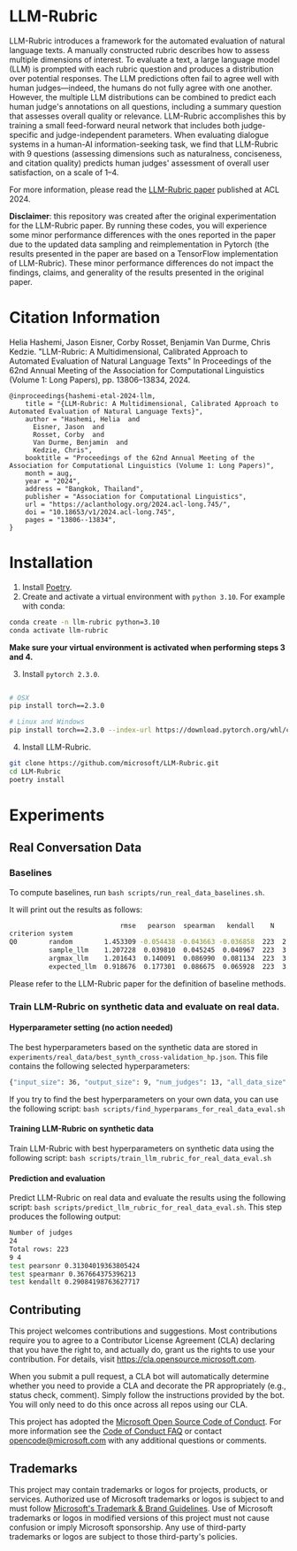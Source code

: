 # LLM-Rubric
LLM-Rubric introduces a framework for the automated evaluation of natural language texts. A manually constructed rubric describes how to assess multiple dimensions of interest. To evaluate a text, a large language model (LLM) is prompted with each rubric question and produces a distribution over potential responses. The LLM predictions often fail to agree well with human judges—indeed, the humans do not fully agree with one another. However, the multiple LLM distributions can be combined to predict each human judge's annotations on all questions, including a summary question that assesses overall quality or relevance. LLM-Rubric accomplishes this by training a small feed-forward neural network that includes both judge-specific and judge-independent parameters. When evaluating dialogue systems in a human-AI information-seeking task, we find that LLM-Rubric with 9 questions (assessing dimensions such as naturalness, conciseness, and citation quality) predicts human judges' assessment of overall user satisfaction, on a scale of 1–4.

For more information, please read the [LLM-Rubric paper](https://aclanthology.org/2024.acl-long.745/) published at ACL 2024.

**Disclaimer**: this repository was created after the original experimentation for the LLM-Rubric paper. By running these codes, you will experience some minor performance differences with the ones reported in the paper due to the updated data sampling and reimplementation in Pytorch (the results presented in the paper are based on a TensorFlow implementation of LLM-Rubric). These minor performance differences do not impact the findings, claims, and generality of the results presented in the original paper.

# Citation Information
Helia Hashemi, Jason Eisner, Corby Rosset, Benjamin Van Durme, Chris Kedzie. "LLM-Rubric: A Multidimensional, Calibrated Approach to Automated Evaluation of Natural Language Texts" In Proceedings of the 62nd Annual Meeting of the Association for Computational Linguistics (Volume 1: Long Papers), pp. 13806–13834, 2024.

```
@inproceedings{hashemi-etal-2024-llm,
    title = "{LLM-Rubric: A Multidimensional, Calibrated Approach to Automated Evaluation of Natural Language Texts}",
    author = "Hashemi, Helia  and
      Eisner, Jason  and
      Rosset, Corby  and
      Van Durme, Benjamin  and
      Kedzie, Chris",
    booktitle = "Proceedings of the 62nd Annual Meeting of the Association for Computational Linguistics (Volume 1: Long Papers)",
    month = aug,
    year = "2024",
    address = "Bangkok, Thailand",
    publisher = "Association for Computational Linguistics",
    url = "https://aclanthology.org/2024.acl-long.745/",
    doi = "10.18653/v1/2024.acl-long.745",
    pages = "13806--13834",
}
```



# Installation

1. Install [Poetry](https://python-poetry.org/docs/#installing-with-the-official-installer).
2. Create and activate a virtual environment with `python 3.10`. For example with conda: 
```bash
conda create -n llm-rubric python=3.10
conda activate llm-rubric
```
**Make sure your virtual environment is activated when performing steps 3 and 4.**

3. Install `pytorch 2.3.0`.
```bash

# OSX
pip install torch==2.3.0

# Linux and Windows
pip install torch==2.3.0 --index-url https://download.pytorch.org/whl/cpu
```
4. Install LLM-Rubric.
```bash
git clone https://github.com/microsoft/LLM-Rubric.git
cd LLM-Rubric
poetry install
```
   
# Experiments

## Real Conversation Data

### Baselines

To compute baselines, run `bash scripts/run_real_data_baselines.sh`.

It will print out the results as follows:

```sh
                            rmse   pearson  spearman   kendall    N      mean       std
criterion system
Q0        random        1.453309 -0.054438 -0.043663 -0.036858  223  2.587444  1.152196
          sample_llm    1.207228  0.039810  0.045245  0.040967  223  3.322870  0.794469
          argmax_llm    1.201643  0.140091  0.086990  0.081134  223  3.614350  0.563597
          expected_llm  0.918676  0.177301  0.086675  0.065928  223  3.282864  0.300516
```

Please refer to the LLM-Rubric paper for the definition of baseline methods.

### Train LLM-Rubric on synthetic data and evaluate on real data.

#### Hyperparameter setting (no action needed)
The best hyperparameters based on the synthetic data are stored in `experiments/real_data/best_synth_cross-validation_hp.json`. This file contains the following selected hyperparameters:
```sh
{"input_size": 36, "output_size": 9, "num_judges": 13, "all_data_size": 223, "finetune_output": -1, "num_answers": 4, "batch_size": 64, "learning_rate": 0.001, "layer1_size": 25, "layer2_size": 25, "pretraining_epochs": 20, "finetuning_epochs": 30, "random_seed": 43}
```
If you try to find the best hyperparameters on your own data, you can use the following script: `bash scripts/find_hyperparams_for_real_data_eval.sh`

#### Training LLM-Rubric on synthetic data
Train LLM-Rubric with best hyperparameters on synthetic data using the following script: `bash scripts/train_llm_rubric_for_real_data_eval.sh`

#### Prediction and evaluation
Predict LLM-Rubric on real data and evaluate the results using the following script: `bash scripts/predict_llm_rubric_for_real_data_eval.sh`.
This step produces the following output:
```sh
Number of judges
24
Total rows: 223
9 4
test pearsonr 0.31304019363805424
test spearmanr 0.367664375396213
test kendallt 0.29084198763627717
```

## Contributing

This project welcomes contributions and suggestions.  Most contributions require you to agree to a
Contributor License Agreement (CLA) declaring that you have the right to, and actually do, grant us
the rights to use your contribution. For details, visit https://cla.opensource.microsoft.com.

When you submit a pull request, a CLA bot will automatically determine whether you need to provide
a CLA and decorate the PR appropriately (e.g., status check, comment). Simply follow the instructions
provided by the bot. You will only need to do this once across all repos using our CLA.

This project has adopted the [Microsoft Open Source Code of Conduct](https://opensource.microsoft.com/codeofconduct/).
For more information see the [Code of Conduct FAQ](https://opensource.microsoft.com/codeofconduct/faq/) or
contact [opencode@microsoft.com](mailto:opencode@microsoft.com) with any additional questions or comments.

## Trademarks

This project may contain trademarks or logos for projects, products, or services. Authorized use of Microsoft 
trademarks or logos is subject to and must follow 
[Microsoft's Trademark & Brand Guidelines](https://www.microsoft.com/en-us/legal/intellectualproperty/trademarks/usage/general).
Use of Microsoft trademarks or logos in modified versions of this project must not cause confusion or imply Microsoft sponsorship.
Any use of third-party trademarks or logos are subject to those third-party's policies.

